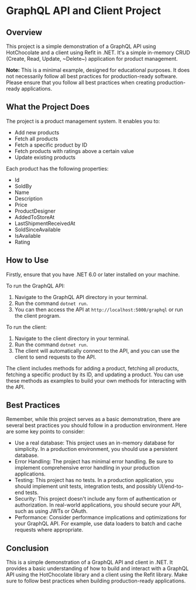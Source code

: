 # GraphQL API and Client Project

## Overview

This project is a simple demonstration of a GraphQL API using HotChocolate and a client using Refit in .NET. 
It's a simple in-memory CRUD (Create, Read, Update, ~Delete~) application for product management.

**Note:** This is a minimal example, designed for educational purposes. It does not necessarily follow all best 
practices for production-ready software. Please ensure that you follow all best practices when creating production-ready
applications.


## What the Project Does

The project is a product management system. It enables you to:
- Add new products
- Fetch all products
- Fetch a specific product by ID
- Fetch products with ratings above a certain value
- Update existing products

Each product has the following properties:
- Id
- SoldBy
- Name
- Description
- Price
- ProductDesigner
- AddedToStoreAt
- LastShipmentReceivedAt
- SoldSinceAvailable
- IsAvailable
- Rating


## How to Use

Firstly, ensure that you have .NET 6.0 or later installed on your machine.

To run the GraphQL API:

1. Navigate to the GraphQL API directory in your terminal.
2. Run the command `dotnet run`.
3. You can then access the API at `http://localhost:5000/graphql` or run the client program.

To run the client:

1. Navigate to the client directory in your terminal.
2. Run the command `dotnet run`.
3. The client will automatically connect to the API, and you can use the client to send requests to the API.

The client includes methods for adding a product, fetching all products, fetching a specific product by its ID, and 
updating a product. You can use these methods as examples to build your own methods for interacting with the API.


## Best Practices

Remember, while this project serves as a basic demonstration, there are several best practices you should follow in a 
production environment. Here are some key points to consider:

- Use a real database: This project uses an in-memory database for simplicity. In a production environment, you should 
use a persistent database.
- Error Handling: The project has minimal error handling. Be sure to implement comprehensive error handling in 
your production applications.
- Testing: This project has no tests. In a production application, you should implement unit tests, integration tests, 
and possibly UI/end-to-end tests.
- Security: This project doesn't include any form of authentication or authorization. In real-world applications, 
you should secure your API, such as using JWTs or OAuth.
- Performance: Consider performance implications and optimizations for your GraphQL API. For example, use data loaders 
to batch and cache requests where appropriate.


## Conclusion

This is a simple demonstration of a GraphQL API and client in .NET. It provides a basic understanding of how to build 
and interact with a GraphQL API using the HotChocolate library and a client using the Refit library. Make sure to 
follow best practices when building production-ready applications.
